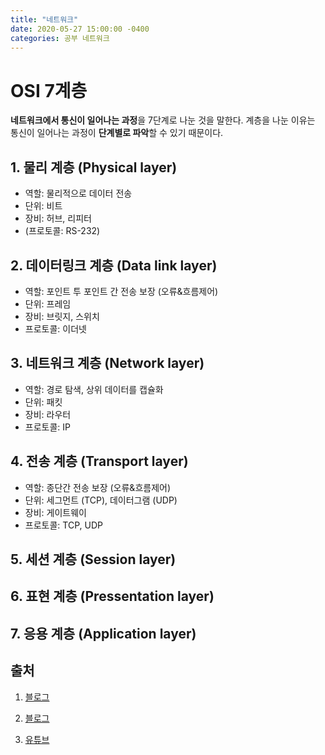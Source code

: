 ```yaml
---
title: "네트워크"
date: 2020-05-27 15:00:00 -0400
categories: 공부 네트워크
---
```

# OSI 7계층 
**네트워크에서 통신이 일어나는 과정**을 7단계로 나눈 것을 말한다.
계층을 나눈 이유는 통신이 일어나는 과정이 **단계별로 파악**할 수 있기 때문이다.

## 1. 물리 계층 (Physical layer)

* 역할: 물리적으로 데이터 전송
* 단위: 비트
* 장비: 허브, 리피터
* (프로토콜: RS-232)


## 2. 데이터링크 계층 (Data link layer)

* 역할: 포인트 투 포인트 간 전송 보장 (오류&흐름제어)
* 단위: 프레임
* 장비: 브릿지, 스위치
* 프로토콜: 이더넷


## 3. 네트워크 계층 (Network layer)

* 역할: 경로 탐색, 상위 데이터를 캡슐화
* 단위: 패킷
* 장비: 라우터
* 프로토콜: IP


## 4. 전송 계층 (Transport layer)

* 역할: 종단간 전송 보장 (오류&흐름제어)
* 단위: 세그먼트 (TCP), 데이터그램 (UDP)
* 장비: 게이트웨이
* 프로토콜: TCP, UDP


## 5. 세션 계층 (Session layer)


## 6. 표현 계층 (Pressentation layer)


## 7. 응용 계층 (Application layer)


## 출처 

1) [블로그](https://hahahoho5915.tistory.com/12)

2) [블로그](https://shlee0882.tistory.com/110)

2) [유튜브](https://www.youtube.com/playlist?list=PLFpZ7zSiHhPxrib8i4XPRKxB6FR9_NlCo)